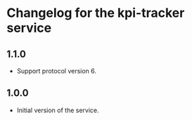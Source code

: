 # Changelog for the kpi-tracker service

## 1.1.0

- Support protocol version 6.

## 1.0.0

- Initial version of the service.
